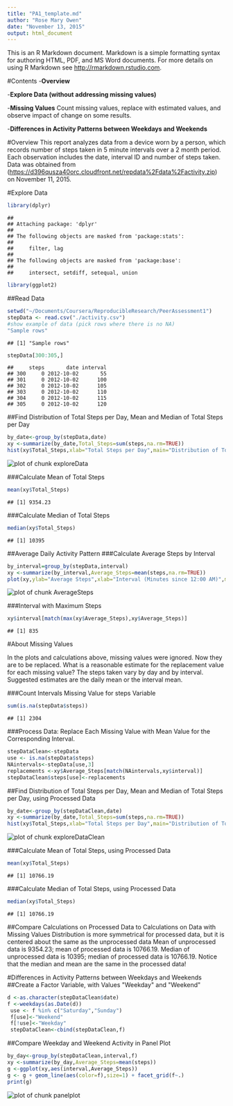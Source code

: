 ```yaml
---
title: "PA1_template.md"
author: "Rose Mary Owen"
date: "November 13, 2015"
output: html_document
---
```


This is an R Markdown document. Markdown is a simple formatting syntax for authoring HTML, PDF, and MS Word documents. For more details on using R Markdown see <http://rmarkdown.rstudio.com>.

#Contents
-**Overview**

-**Explore Data (without addressing missing values)**

-**Missing Values** Count missing values, replace with estimated values, and observe impact of change on some results.

-**Differences in Activity Patterns between Weekdays and Weekends**

#Overview
This report analyzes data from a device worn by a person,  which records number of steps taken in 5 minute intervals over a 2 month period. Each observation includes the date, interval ID and number of steps taken.
Data was obtained from (https://d396qusza40orc.cloudfront.net/repdata%2Fdata%2Factivity.zip) on November 11, 2015.

#Explore Data

```r
library(dplyr)
```

```
## 
## Attaching package: 'dplyr'
## 
## The following objects are masked from 'package:stats':
## 
##     filter, lag
## 
## The following objects are masked from 'package:base':
## 
##     intersect, setdiff, setequal, union
```

```r
library(ggplot2)
```
##Read Data


```r
setwd("~/Documents/Coursera/ReproducibleResearch/PeerAssessment1")
stepData <- read.csv("./activity.csv")
#show example of data (pick rows where there is no NA)
"Sample rows"
```

```
## [1] "Sample rows"
```

```r
stepData[300:305,]
```

```
##     steps       date interval
## 300     0 2012-10-02       55
## 301     0 2012-10-02      100
## 302     0 2012-10-02      105
## 303     0 2012-10-02      110
## 304     0 2012-10-02      115
## 305     0 2012-10-02      120
```

##Find Distribution of Total Steps per Day, Mean and Median of Total Steps per Day

```r
by_date<-group_by(stepData,date)
xy <-summarize(by_date,Total_Steps=sum(steps,na.rm=TRUE))
hist(xy$Total_Steps,xlab="Total Steps per Day",main="Distribution of Total Steps per Day",col="seashell2")
```

![plot of chunk exploreData](figure/exploreData-1.png) 

###Calculate Mean of Total Steps

```r
mean(xy$Total_Steps)
```

```
## [1] 9354.23
```
###Calculate Median of Total Steps

```r
median(xy$Total_Steps)
```

```
## [1] 10395
```
##Average Daily Activity Pattern
###Calculate Average Steps by Interval


```r
by_interval=group_by(stepData,interval)
xy <-summarize(by_interval,Average_Steps=mean(steps,na.rm=TRUE))
plot(xy,ylab="Average Steps",xlab="Interval (Minutes since 12:00 AM)",main="Average Steps vs Interval",col="red",type="l",lwd=6)
```

![plot of chunk AverageSteps](figure/AverageSteps-1.png) 

###Interval with Maximum Steps

```r
xy$interval[match(max(xy$Average_Steps),xy$Average_Steps)]
```

```
## [1] 835
```
#About Missing Values

In the plots and calculations above, missing values were ignored.  Now they are to be replaced.  What is a reasonable estimate for the replacement value for each missing value?  The steps taken vary by day and by interval. Suggested estimates are the daily mean or the interval mean.

###Count Intervals Missing Value for steps Variable

```r
sum(is.na(stepData$steps))
```

```
## [1] 2304
```
###Process Data:  Replace Each Missing Value with Mean Value for the Corresponding Interval.


```r
stepDataClean<-stepData
use <- is.na(stepData$steps)
NAintervals<-stepData[use,3]
replacements <-xy$Average_Steps[match(NAintervals,xy$interval)]
stepDataClean$steps[use]<-replacements
```
##Find Distribution of Total Steps per Day, Mean and Median of Total Steps per Day, using Processed Data

```r
by_date<-group_by(stepDataClean,date)
xy <-summarize(by_date,Total_Steps=sum(steps,na.rm=TRUE))
hist(xy$Total_Steps,xlab="Total Steps per Day",main="Distribution of Total Steps per Day",col="seashell2")
```

![plot of chunk exploreDataClean](figure/exploreDataClean-1.png) 

###Calculate Mean of Total Steps, using Processed Data

```r
mean(xy$Total_Steps)
```

```
## [1] 10766.19
```
###Calculate Median of Total Steps, using Processed Data

```r
median(xy$Total_Steps)
```

```
## [1] 10766.19
```
##Compare Calculations on Processed Data to Calculations on Data with Missing Values
Distribution is more symmetrical for processed data, but it is centered about the same as the unprocessed data
Mean of unprocessed data is 9354.23; mean of processed data is 10766.19. 
Median of unprocessed data is 10395; median of processed data is 10766.19.
Notice that the median and mean are the same in the processed data!

#Differences in Activity Patterns between Weekdays and Weekends
##Create a Factor Variable, with Values "Weekday" and "Weekend"

```r
d <-as.character(stepDataClean$date)
f <-weekdays(as.Date(d))
 use <- f %in% c("Saturday","Sunday")
 f[use]<-"Weekend"
 f[!use]<-"Weekday"
 stepDataClean<-cbind(stepDataClean,f)
```
##Compare Weekday and Weekend Activity in Panel Plot


```r
by_day<-group_by(stepDataClean,interval,f)
xy <-summarize(by_day,Average_Steps=mean(steps))
g <-ggplot(xy,aes(interval,Average_Steps))
g <- g + geom_line(aes(color=f),size=1) + facet_grid(f~.)
print(g)
```

![plot of chunk panelplot](figure/panelplot-1.png) 
